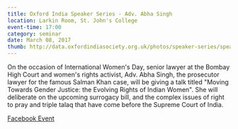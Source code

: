 ```yaml
---
title: Oxford India Speaker Series - Adv. Abha Singh
location: Larkin Room, St. John's College
event-time: 17:00
category: seminar
date: March 08, 2017
thumb: http://data.oxfordindiasociety.org.uk/photos/speaker-series/speaker-series-abha-singh.jpg
---
```


On the occasion of International Women's Day, senior lawyer at the Bombay High Court and women's rights activist, Adv. Abha Singh, the prosecutor lawyer for the famous Salman Khan case, will be giving a talk titled "Moving Towards Gender Justice: the Evolving Rights of Indian Women". She will deliberate on the upcoming surrogacy bill, and the complex issues of right to pray and triple talaq that have come before the Supreme Court of India.


[Facebook Event](https://www.facebook.com/events/1874569159463351/)
